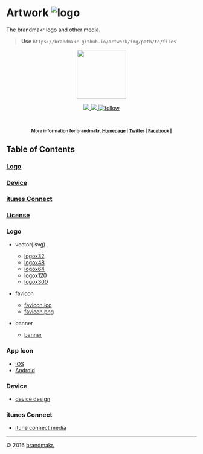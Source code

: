# Artwork ![logo][logo]

The brandmakr logo and other media.

>**Use** ```https://brandmakr.github.io/artwork/img/path/to/files```

<p align="center">
    <img src="https://brandmakr.github.io/artwork/img/logo/logox120.svg"height="130">
</p>
<p align="center">

<a href="#">
    <img src="https://img.shields.io/badge/brandmakr-artwork-1ab691.svg?style=flat">
</a>

<a href="">
    <img src="https://img.shields.io/github/tag/brandmakr/artwork.svg?style=flat&label=version">
</a>

<a href="https://twitter.com/intent/follow?ref_src=twsrc%5Etfw&region=follow_link&screen_name=brandmakr&tw_p=followbutton">
    <img src="https://img.shields.io/twitter/follow/brandmakr.svg?style=social"alt="follow">
</a>

</p>

<br>

<p align="center"><sup><strong>More information for brandmakr.
    <a href="https://brandmakr.com/">Homepage</a> |
    <a href="https://twitter.com/brandmakr">Twitter</a> |
    <a href="https://www.facebook.com/brandmakr">Facebook</a> |
</strong></sup>
</p>

## **Table of Contents**

### [Logo](logo)

### [Device](device)

### [itunes Connect]()

### [License](license)



### Logo

- vector(.svg)
    - [logox32](logo/logox32.svg)
    - [logox48](logo/logox48.svg)
    - [logox64](logo/logox64.svg)
    - [logox120](logo/logox120.svg)
    - [logox300](logo/logo.svg)

- favicon
    - [favicon.ico](logo/favicon.ico)
    - [favicon.png](logo/favicon.png)

- banner
	- [banner](banner)


### App Icon

- [iOS](appicon/ios)
- [Android](appicon/android)

### Device

- [device design](device-design)

### itunes Connect

- [itune connect media](itune-connect)


---
© 2016 [brandmakr.][link-brandmakr]

[link-brandmakr]: https://brandmakr.com

[ico-brandmakr]: https://img.shields.io/badge/brandmakr-v1.0-1ab691.svg?style=flat-square
[logo]: https://brandmakr.github.io/artwork/img/logo/logox32.svg "Logo"
[banner]: https://brandmakr.github.io/artwork/img/logo/logox120.svg "Logo banner"
